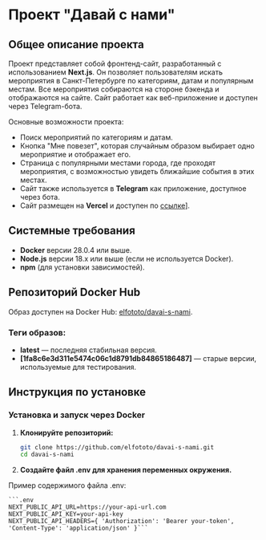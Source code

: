 # Проект "Давай с нами"

## Общее описание проекта

Проект представляет собой фронтенд-сайт, разработанный с использованием **Next.js**. Он позволяет пользователям искать мероприятия в Санкт-Петербурге по категориям, датам и популярным местам. Все мероприятия собираются на стороне бэкенда и отображаются на сайте. Сайт работает как веб-приложение и доступен через Telegram-бота.

Основные возможности проекта:
- Поиск мероприятий по категориям и датам.
- Кнопка "Мне повезет", которая случайным образом выбирает одно мероприятие и отображает его.
- Страница с популярными местами города, где проходят мероприятия, с возможностью увидеть ближайшие события в этих местах.
- Сайт также используется в **Telegram** как приложение, доступное через бота.
- Сайт размещен на **Vercel** и доступен по [ссылке](https://davai-s-nami.vercel.app/)].

## Системные требования

- **Docker** версии 28.0.4 или выше.
- **Node.js** версии 18.x или выше (если не используется Docker).
- **npm** (для установки зависимостей).

## Репозиторий Docker Hub

Образ доступен на Docker Hub: [elfototo/davai-s-nami](https://hub.docker.com/repository/docker/elfototo/davai-s-nami).

### Теги образов:
- **latest** — последняя стабильная версия.
- **[1fa8c6e3d311e5474c06c1d8791db84865186487]** — старые версии, используемые для тестирования.

## Инструкция по установке

### Установка и запуск через Docker

1. **Клонируйте репозиторий:**

   ```bash
   git clone https://github.com/elfototo/davai-s-nami.git
   cd davai-s-nami

2. **Создайте файл .env для хранения переменных окружения.** 

Пример содержимого файла .env:

    ```.env
    NEXT_PUBLIC_API_URL=https://your-api-url.com
    NEXT_PUBLIC_API_KEY=your-api-key
    NEXT_PUBLIC_API_HEADERS={ 'Authorization': 'Bearer your-token', 'Content-Type': 'application/json' }```

